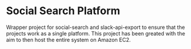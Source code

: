# Social Search Platform

Wrapper project for social-search and slack-api-export to ensure that the projects work as a single platform.  This project has been greated with the aim to then host the entire system on Amazon EC2.
